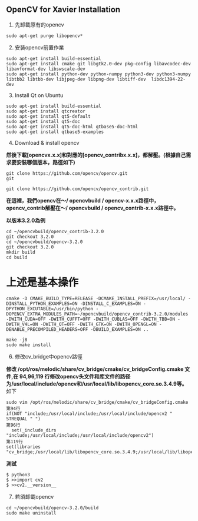 OpenCV for Xavier Installation
-----------------
1. 先卸載原有的opencv
```
sudo apt-get purge libopencv*
```
2. 安装opencv前置作業
```
sudo apt-get install build-essential
sudo apt-get install cmake git libgtk2.0-dev pkg-config libavcodec-dev libavformat-dev libswscale-dev
sudo apt-get install python-dev python-numpy python3-dev python3-numpy libtbb2 libtbb-dev libjpeg-dev libpng-dev libtiff-dev  libdc1394-22-dev
```

3. Install Qt on Ubuntu
```
sudo apt-get install build-essential
sudo apt-get install qtcreator
sudo apt-get install qt5-default
sudo apt-get install qt5-doc
sudo apt-get install qt5-doc-html qtbase5-doc-html
sudo apt-get install qtbase5-examples
```
4. Download & install opencv

**然後下載[opencvx.x.x]和對應的[opencv_contribx.x.x]，都解壓。(根據自己需求要安裝哪個版本，路徑如下)**
```
git clone https://github.com/opencv/opencv.git
git 

git clone https://github.com/opencv/opencv_contrib.git

```
**在這裡，我們opencv在〜/ opencvbuild / opencv-x.x.x路徑中，opencv_contrib解壓在〜/ opencvbuild / opencv_contrib-x.x.x路徑中。**

**以版本3.2.0為例**

```
cd ~/opencvbuild/opencv_contrib-3.2.0
git checkout 3.2.0
cd ~/opencvbuild/opencv-3.2.0
git checkout 3.2.0
mkdir build
cd build
```
# 上述是基本操作
```
cmake -D CMAKE_BUILD_TYPE=RELEASE -DCMAKE_INSTALL_PREFIX=/usr/local/ -DINSTALL_PYTHON_EXAMPLES=ON -DINSTALL_C_EXAMPLES=ON -DPYTHON_EXCUTABLE=/usr/bin/python -DOPENCV_EXTRA_MODULES_PATH=~/opencvbuild/opencv_contrib-3.2.0/modules -DWITH_CUDA=OFF -DWITH_CUFFT=OFF -DWITH_CUBLAS=OFF -DWITH_TBB=ON -DWITH_V4L=ON -DWITH_QT=OFF -DWITH_GTK=ON -DWITH_OPENGL=ON -DENABLE_PRECOMPILED_HEADERS=OFF -DBUILD_EXAMPLES=ON ..

make -j8
sudo make install
```
6. 修改cv_bridge中opencv路徑

**修改 /opt/ros/melodic/share/cv_bridge/cmake/cv_bridgeConfig.cmake 文件,在 94,96,119 行修改opencv头文件和库文件的路径为/usr/local/include/opencv和/usr/local/lib/libopencv_core.so.3.4.9等。**
如下
```
sudo vim /opt/ros/melodic/share/cv_bridge/cmake/cv_bridgeConfig.cmake
第94行
if(NOT "include;/usr/local/include;/usr/local/include/opencv2 " STREQUAL " ")
第96行
  set(_include_dirs "include;/usr/local/include;/usr/local/include/opencv2")
第119行
set(libraries "cv_bridge;/usr/local/lib/libopencv_core.so.3.4.9;/usr/local/lib/libopencv_imgproc.so.3.4.9;/usr/local/lib/libopencv_imgcodecs.so.3.4.9")
```
**測試**
```
$ python3
$ >>import cv2
$ >>cv2.__version__
```

7. 若須卸載opencv
```
cd ~/opencvbuild/opencv-3.2.0/build
sudo make uninstall
```

